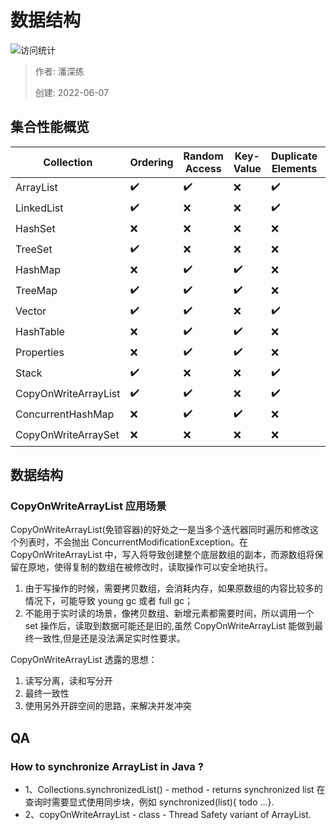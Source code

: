 # 数据结构

![访问统计](https://visitor-badge.glitch.me/badge?page_id=senlypan.qa.03-data-structure&left_color=blue&right_color=red)

> 作者: 潘深练
>
> 创建: 2022-06-07

## 集合性能概览

Collection | Ordering | Random Access | Key-Value | Duplicate Elements | Null Element | Thread Safety 
----                 | ----  | ----  | ----  | ----  | ----  | ---- 
ArrayList            | ✔️ | ✔️ | ❌ | ✔️ | ✔️ | ❌ 
LinkedList           | ✔️ | ❌ | ❌ | ✔️ | ✔️ | ❌ 
HashSet              | ❌ | ❌ | ❌ | ❌ | ✔️ | ❌  
TreeSet              | ✔️ | ❌ | ❌ | ❌ | ❌ | ❌ 
HashMap              | ❌ | ✔️ | ✔️ | ❌ | ✔️ | ❌ 
TreeMap              | ✔️ | ✔️ | ✔️ | ❌ | ❌ | ❌ 
Vector               | ✔️ | ✔️ | ❌ | ✔️ | ✔️ | ✔️ 
HashTable            | ❌ | ✔️ | ✔️ | ❌ | ❌ | ✔️ 
Properties           | ❌ | ✔️ | ✔️ | ❌ | ❌ | ✔️ 
Stack                | ✔️ | ❌ | ❌ | ✔️ | ✔️ | ✔️ 
CopyOnWriteArrayList | ✔️ | ✔️ | ❌ | ✔️ | ✔️ | ✔️ 
ConcurrentHashMap    | ❌ | ✔️ | ✔️ | ❌ | ❌ | ✔️ 
CopyOnWriteArraySet  | ❌ | ❌ | ❌ | ❌ | ✔️ | ✔️ 

## 数据结构

### CopyOnWriteArrayList 应用场景

CopyOnWriteArrayList(免锁容器)的好处之一是当多个迭代器同时遍历和修改这个列表时，不会抛出 ConcurrentModificationException。在
 CopyOnWriteArrayList 中，写入将导致创建整个底层数组的副本，而源数组将保留在原地，使得复制的数组在被修改时，读取操作可以安全地执行。

1. 由于写操作的时候，需要拷贝数组，会消耗内存，如果原数组的内容比较多的情况下，可能导致 young gc 或者 full gc；
2. 不能用于实时读的场景，像拷贝数组、新增元素都需要时间，所以调用一个 set 操作后，读取到数据可能还是旧的,虽然 CopyOnWriteArrayList 能做到最终一致性,但是还是没法满足实时性要求。

CopyOnWriteArrayList 透露的思想：

1. 读写分离，读和写分开
2. 最终一致性
3. 使用另外开辟空间的思路，来解决并发冲突

## QA

### How to synchronize ArrayList in Java ?

- 1、Collections.synchronizedList() - method - returns synchronized list 在查询时需要显式使用同步块，例如 synchronized(list){ todo ...}.
- 2、copyOnWriteArrayList - class - Thread Safety variant of ArrayList.



